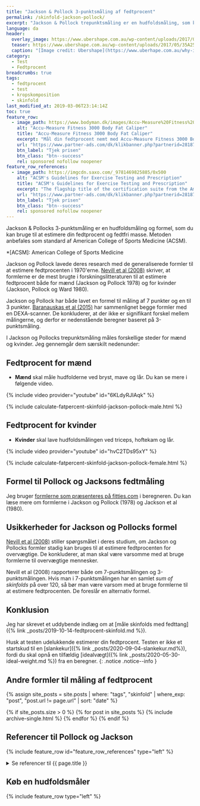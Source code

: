 ```yaml
---
title: "Jackson & Pollock 3-punktsmåling af fedtprocent"
permalink: /skinfold-jackson-pollock/
excerpt: "Jackson & Pollock trepunktsmåling er en hudfoldsmåling, som kan bruges til at estimere fedtprocent. Formlen egner sig bedst til personer, der ikke har for stort et fedtlag på kroppen."
language: da
header:
  overlay_image: https://www.ubershape.com.au/wp-content/uploads/2017/05/35A2528-1024x683.jpg
  teaser: https://www.ubershape.com.au/wp-content/uploads/2017/05/35A2528-1024x683.jpg
  caption: "[Image credit: Ubershape](https://www.uberhape.com.au/why-i-use-metabolic-analytics-with-my-clients/)"
category:
  - Test
  - Fedtprocent
breadcrumbs: true
tags:
  - fedtprocent
  - test
  - kropskomposition
  - skinfold
last_modified_at: 2019-03-06T23:14:14Z
toc: true
feature_row:
  - image_path: https://www.bodyman.dk/images/Accu-Measure%20Fitness%203000%20Body%20Fat%20Caliper1-p.jpg
    alt: "Accu-Measure Fitness 3000 Body Fat Caliper"
    title: "Accu-Measure Fitness 3000 Body Fat Caliper"
    excerpt: "Mål din fedtprocent nemt med Accu-Measure Fitness 3000 Body Fat Caliper. Fedttangen bliver brugt af mange amerikanske personlige trænere på grund af dens præcise målinger. Du kan både bruge den hjemme eller have den med på farten."
    url: "https://www.partner-ads.com/dk/klikbanner.php?partnerid=28187&bannerid=20604&htmlurl=https://www.bodyman.dk/shop/accu-measure-fitness-54935p.html"
    btn_label: "Tjek prisen"
    btn_class: "btn--success"
    rel: sponsored nofollow noopener
feature_row_references:
  - image_path: https://imgcdn.saxo.com/_9781469825885/0x500
    alt: "ACSM's Guidelines for Exercise Testing and Prescription"
    title: "ACSM's Guidelines for Exercise Testing and Prescription"
    excerpt: "The flagship title of the certification suite from the American College of Sports Medicine, ACSM's Guidelines for Exercise Testing and Prescription is a handbook that delivers scientifically based standards on exercise testing and prescription to the certification candidate, the professional, and the student. The 9th edition focuses on evidence-based recommendations that reflect the latest research and clinical information."
    url: "https://www.partner-ads.com/dk/klikbanner.php?partnerid=28187&bannerid=43264&htmlurl=https://www.saxo.com/dk/acsms-guidelines-for-exercise-testing-and-prescription_american-college-of-sports-medicine_epub_9781469825885?gclid=CjwKCAiA5JnuBRA-EiwA-0ggPdXHFExjFsqJLnGbAfydZFfXbHNc8LCSWFplRzuKmJ9vjX1Z3A8TfRoCzqgQAvD_BwE"
    btn_label: "Tjek prisen"
    btn_class: "btn--success"
    rel: sponsored nofollow noopener
---
```


Jackson & Pollocks 3-punktsmåling er en hudfoldsmåling og formel, som du kan bruge til at estimere din fedtprocent og fedtfri masse. Metoden anbefales som standard af American College of Sports Medicine (ACSM).

*[ACSM]: American College of Sports Medicine

Jackson og Pollock lavede deres research med de generaliserede formler til at estimere fedtprocenten i 1970'erne. [Nevill et al (2008)](https://www.ncbi.nlm.nih.gov/pmc/articles/PMC2891061/) skriver, at formlerne er de mest brugte i forskningslitteraturen til at estimere fedtprocent både for mænd (Jackson og Pollock 1978) og for kvinder (Jackson, Pollock og Ward 1980).

Jackson og Pollock har både lavet en formel til måling af 7 punkter og en til 3 punkter. [Baranauskas et al (2015)](https://pubmed.ncbi.nlm.nih.gov/26490540/) har sammenlignet begge formler med en DEXA-scanner. De konkluderer, at der ikke er signifikant forskel mellem målingerne, og derfor er nedenstående beregner baseret på 3-punktsmåling.

I Jackson og Pollocks trepunktsmåling måles forskellige steder for mænd og kvinder. Jeg gennemgår dem særskilt nedenunder:

## Fedtprocent for mænd

- **Mænd** skal måle hudfolderne ved bryst, mave og lår. Du kan se mere i følgende video.

{% include video provider="youtube" id="6KLdyRJIAqk" %}

{% include calculate-fatpercent-skinfold-jackson-pollock-male.html %}

## Fedtprocent for kvinder

- **Kvinder** skal lave hudfoldsmålingen ved triceps, hoftekam og lår.

{% include video provider="youtube" id="hvC2TDs95xY" %}

{% include calculate-fatpercent-skinfold-jackson-pollock-female.html %}

## Formel til Pollock og Jacksons fedtmåling

Jeg bruger [formlerne som præsenteres på fitties.com](https://fitties.com/fat-caliper-plus/body-fat-calculation-methods/jackson-pollock-3/) i beregneren. Du kan læse mere om formlerne i Jackson og Pollock (1978) og Jackson et al (1980).

## Usikkerheder for Jackson og Pollocks formel

[Nevill et al (2008)](https://www.ncbi.nlm.nih.gov/pmc/articles/PMC2891061/) stiller spørgsmålet i deres studium, om Jackson og Pollocks formler stadig kan bruges til at estimere fedtprocenten for overvægtige. De konkluderer, at man skal være varsomme med at bruge formlerne til overvægtige mennesker.

Nevill et al (2008) rapporterer både om 7-punktsmålingen og 3-punktsmålingen. Hvis man i 7-punktsmålingen har en samlet _sum of skinfolds_ på over 120, så bør man være varsom med at bruge formlerne til at estimere fedtprocenten. De foreslår en alternativ formel.

## Konklusion

Jeg har skrevet et uddybende indlæg om at [måle skinfolds med fedttang]({% link _posts/2019-10-14-fedtprocent-skinfold.md %}).

Husk at testen udelukkende estimerer din fedtprocent. Testen er ikke et startskud til en [slankekur]({% link _posts/2020-09-04-slankekur.md%}), fordi du skal opnå en tilfældig [idealvægt]({% link _posts/2020-05-30-ideal-weight.md %}) fra en beregner.
{: .notice .notice--info }

## Andre formler til måling af fedtprocent

{% assign site_posts = site.posts | where: "tags", "skinfold" | where_exp: "post", "post.url != page.url" | sort: "date" %}

{% if site_posts.size > 0 %}
  {% for post in site_posts %}
    {% include archive-single.html %}
  {% endfor %}
{% endif %}

## Referencer til Pollock og Jackson

{% include feature_row id="feature_row_references" type="left" %}

<details markdown="1">
  <summary>Se referencer til {{ page.title }}</summary>

- Jackson, A. S., M. L. Pollock, og A. Ward. 1980. “Generalized Equations for Predicting Body Density of Women”. _Medicine and Science in Sports and Exercise_ 12 (3): 175–81. <https://pubmed.ncbi.nlm.nih.gov/7402053/>.
- Jackson, A. S., og M. L. Pollock. 1978. “Generalized Equations for Predicting Body Density of Men”. _The British Journal of Nutrition_ 40 (3): 497–504. [https://doi.org/10.1079/bjn19780152](https://doi.org/10.1079/bjn19780152).
- Siri, W. E. 1956. “The Gross Composition of the Body”. Advances in Biological and Medical Physics 4: 239–80. <https://doi.org/10.1016/b978-1-4832-3110-5.50011-x>.
</details>

## Køb en hudfoldsmåler

{% include feature_row type="left" %}
